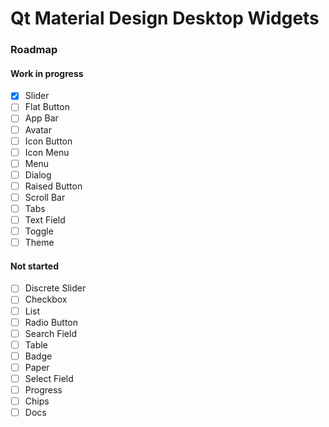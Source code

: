 # Qt Material Design Desktop Widgets

### Roadmap

#### Work in progress

- [x] Slider
- [ ] Flat Button
- [ ] App Bar
- [ ] Avatar
- [ ] Icon Button
- [ ] Icon Menu
- [ ] Menu
- [ ] Dialog
- [ ] Raised Button
- [ ] Scroll Bar
- [ ] Tabs
- [ ] Text Field
- [ ] Toggle
- [ ] Theme

#### Not started

- [ ] Discrete Slider
- [ ] Checkbox
- [ ] List
- [ ] Radio Button
- [ ] Search Field
- [ ] Table
- [ ] Badge
- [ ] Paper
- [ ] Select Field
- [ ] Progress
- [ ] Chips
- [ ] Docs
